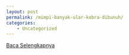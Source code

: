 ```yaml
---
layout: post
permalink: /mimpi-banyak-ular-kobra-dibunuh/
categories:
    - Uncategorized
---
```


[Baca Selengkapnya](/06)